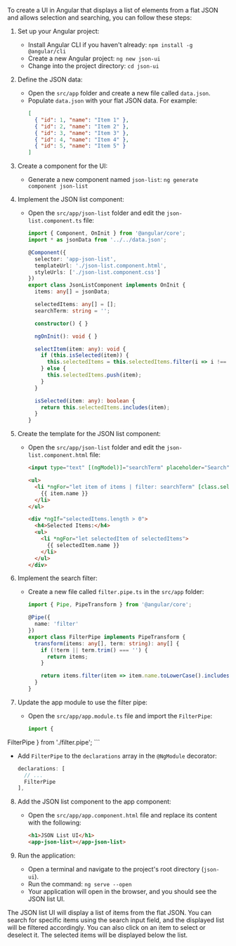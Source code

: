 To create a UI in Angular that displays a list of elements from a flat JSON and allows selection and searching, you can follow these steps:

1. Set up your Angular project:
   - Install Angular CLI if you haven't already: `npm install -g @angular/cli`
   - Create a new Angular project: `ng new json-ui`
   - Change into the project directory: `cd json-ui`

2. Define the JSON data:
   - Open the `src/app` folder and create a new file called `data.json`.
   - Populate `data.json` with your flat JSON data. For example:
     ```json
     [
       { "id": 1, "name": "Item 1" },
       { "id": 2, "name": "Item 2" },
       { "id": 3, "name": "Item 3" },
       { "id": 4, "name": "Item 4" },
       { "id": 5, "name": "Item 5" }
     ]
     ```

3. Create a component for the UI:
   - Generate a new component named `json-list`: `ng generate component json-list`

4. Implement the JSON list component:
   - Open the `src/app/json-list` folder and edit the `json-list.component.ts` file:
     ```typescript
     import { Component, OnInit } from '@angular/core';
     import * as jsonData from '../../data.json';

     @Component({
       selector: 'app-json-list',
       templateUrl: './json-list.component.html',
       styleUrls: ['./json-list.component.css']
     })
     export class JsonListComponent implements OnInit {
       items: any[] = jsonData;

       selectedItems: any[] = [];
       searchTerm: string = '';

       constructor() { }

       ngOnInit(): void { }

       selectItem(item: any): void {
         if (this.isSelected(item)) {
           this.selectedItems = this.selectedItems.filter(i => i !== item);
         } else {
           this.selectedItems.push(item);
         }
       }

       isSelected(item: any): boolean {
         return this.selectedItems.includes(item);
       }
     }
     ```

5. Create the template for the JSON list component:
   - Open the `src/app/json-list` folder and edit the `json-list.component.html` file:
     ```html
     <input type="text" [(ngModel)]="searchTerm" placeholder="Search">

     <ul>
       <li *ngFor="let item of items | filter: searchTerm" [class.selected]="isSelected(item)" (click)="selectItem(item)">
         {{ item.name }}
       </li>
     </ul>

     <div *ngIf="selectedItems.length > 0">
       <h4>Selected Items:</h4>
       <ul>
         <li *ngFor="let selectedItem of selectedItems">
           {{ selectedItem.name }}
         </li>
       </ul>
     </div>
     ```

6. Implement the search filter:
   - Create a new file called `filter.pipe.ts` in the `src/app` folder:
     ```typescript
     import { Pipe, PipeTransform } from '@angular/core';

     @Pipe({
       name: 'filter'
     })
     export class FilterPipe implements PipeTransform {
       transform(items: any[], term: string): any[] {
         if (!term || term.trim() === '') {
           return items;
         }

         return items.filter(item => item.name.toLowerCase().includes(term.toLowerCase()));
       }
     }
     ```

7. Update the app module to use the filter pipe:
   - Open the `src/app/app.module.ts` file and import the `FilterPipe`:
     ```typescript
     import {

 FilterPipe } from './filter.pipe';
     ```
   - Add `FilterPipe` to the `declarations` array in the `@NgModule` decorator:
     ```typescript
     declarations: [
       // ...
       FilterPipe
     ],
     ```

8. Add the JSON list component to the app component:
   - Open the `src/app/app.component.html` file and replace its content with the following:
     ```html
     <h1>JSON List UI</h1>
     <app-json-list></app-json-list>
     ```

9. Run the application:
   - Open a terminal and navigate to the project's root directory (`json-ui`).
   - Run the command: `ng serve --open`
   - Your application will open in the browser, and you should see the JSON list UI.

The JSON list UI will display a list of items from the flat JSON. You can search for specific items using the search input field, and the displayed list will be filtered accordingly. You can also click on an item to select or deselect it. The selected items will be displayed below the list.